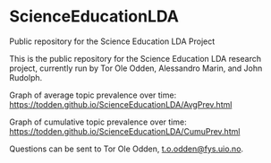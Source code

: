# ScienceEducationLDA
Public repository for the Science Education LDA Project

This is the public repository for the Science Education LDA research project, currently run by Tor Ole Odden, Alessandro Marin, and John Rudolph.

Graph of average topic prevalence over time: https://todden.github.io/ScienceEducationLDA/AvgPrev.html

Graph of cumulative topic prevalence over time: https://todden.github.io/ScienceEducationLDA/CumuPrev.html


Questions can be sent to Tor Ole Odden, t.o.odden@fys.uio.no.